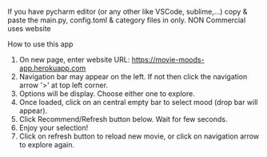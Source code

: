 If you have pycharm editor (or any other like VSCode, sublime,...) copy & paste the main.py, config.toml & category files in only.
NON Commercial uses website

How to use this app
1. On new page, enter website URL: https://movie-moods-app.herokuapp.com
2. Navigation bar may appear on the left. If not then click the navigation arrow '>' at top left corner.
3. Options will be display. Choose either one to explore.
4. Once loaded, click on an central empty bar to select mood (drop bar will appear).
5. Click Recommend/Refresh button below. Wait for few seconds.
6. Enjoy your selection!
7. Click on refresh button to reload new movie, or click on navigation arrow to explore again.
